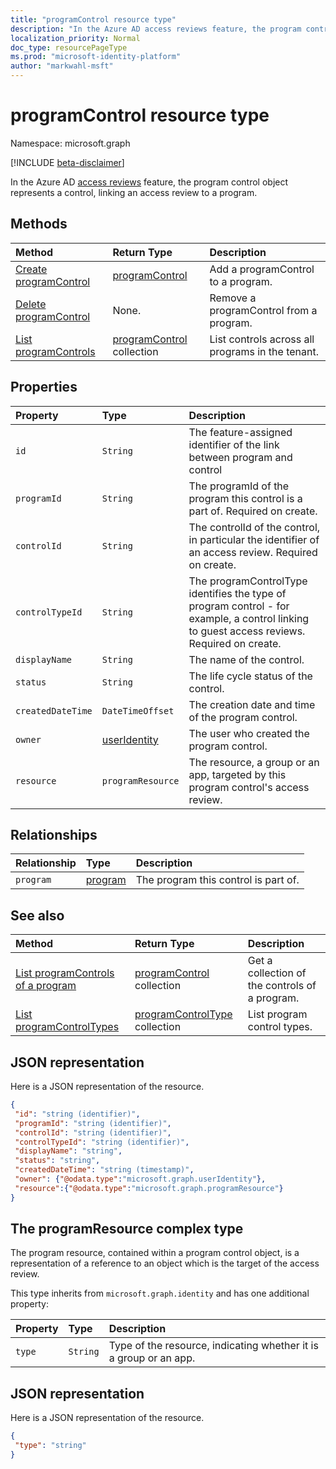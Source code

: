 ```yaml
---
title: "programControl resource type"
description: "In the Azure AD access reviews feature, the program control object represents a control, linking an access review to a program."
localization_priority: Normal
doc_type: resourcePageType
ms.prod: "microsoft-identity-platform"
author: "markwahl-msft"
---
```


# programControl resource type

Namespace: microsoft.graph

[!INCLUDE [beta-disclaimer](../../includes/beta-disclaimer.md)]

In the Azure AD [access reviews](accessreviews-root.md) feature, the program control object represents a control, linking an access review to a program.


## Methods

| Method		   | Return Type	|Description|
|:---------------|:--------|:----------|
|[Create programControl](../api/programcontrol-create.md) |		[programControl](programcontrol.md)	|	Add a programControl to a program.|
|[Delete programControl](../api/programcontrol-delete.md) |		None.	|	Remove a programControl from a program.|
|[List programControls](../api/programcontrol-list.md) | [programControl](programcontrol.md) collection| List controls across all programs in the tenant.|

## Properties
| Property	   | Type	|Description|
|:---------------|:--------|:----------|
| `id`                     |`String`                | The feature-assigned identifier of the link between program and control                                      |
| `programId`              |`String`                | The programId of the program this control is a part of. Required on create.                            |
| `controlId`              |`String`                | The controlId of the control, in particular the identifier of an access review. Required on create.                                                |
| `controlTypeId`          |`String`                | The programControlType identifies the type of program control - for example, a control linking to guest access reviews. Required on create. |
| `displayName`            |`String`                | The name of the control.                                                             |
| `status`                 |`String`                | The life cycle status of the control.                                                 |
| `createdDateTime`        |`DateTimeOffset`        | The creation date and time of the program control.                                        |
| `owner`                  |[userIdentity](useridentity.md)   | The user who created the program control.                                               |
| `resource`               |`programResource`       | The resource, a group or an app, targeted by this program control's access review.                   |

## Relationships
| Relationship | Type	|Description|
|:---------------|:--------|:----------|
| `program`                |[program](program.md)               | The program this control is part of.                                                |

## See also

| Method		   | Return Type	|Description|
|:---------------|:--------|:----------|
|[List programControls of a program](../api/program-listcontrols.md) |		[programControl](programcontrol.md) collection|	Get a collection of the controls of a program.|
|[List programControlTypes](../api/programcontroltype-list.md) | [programControlType](programcontroltype.md) collection| List program control types. |

## JSON representation

Here is a JSON representation of the resource.

<!-- {
  "blockType": "resource",
  "optionalProperties": [

  ],
  "@odata.type": "microsoft.graph.programControl"
}-->

```json
{
 "id": "string (identifier)",
 "programId": "string (identifier)",
 "controlId": "string (identifier)",
 "controlTypeId": "string (identifier)",
 "displayName": "string",
 "status": "string",
 "createdDateTime": "string (timestamp)",
 "owner": {"@odata.type":"microsoft.graph.userIdentity"},
 "resource":{"@odata.type":"microsoft.graph.programResource"}
}

```

## The programResource complex type

The program resource, contained within a program control object, is a representation of a reference to an object which is the target of the access review.

This type inherits from `microsoft.graph.identity` and has one additional property:

| Property	   | Type	|Description|
|:---------------|:--------|:----------|
| `type`               |`String`  | Type of the resource, indicating whether it is a group or an app. |     

## JSON representation

Here is a JSON representation of the resource.

<!-- {
  "blockType": "resource",
  "optionalProperties": [

  ],
  "@odata.type": "microsoft.graph.programResource"
}-->

```json
{
 "type": "string"
}

```
<!--
{
  "type": "#page.annotation",
  "description": "programControl resource",
  "keywords": "",
  "section": "documentation",
  "tocPath": "",
  "suppressions": []
}
-->
